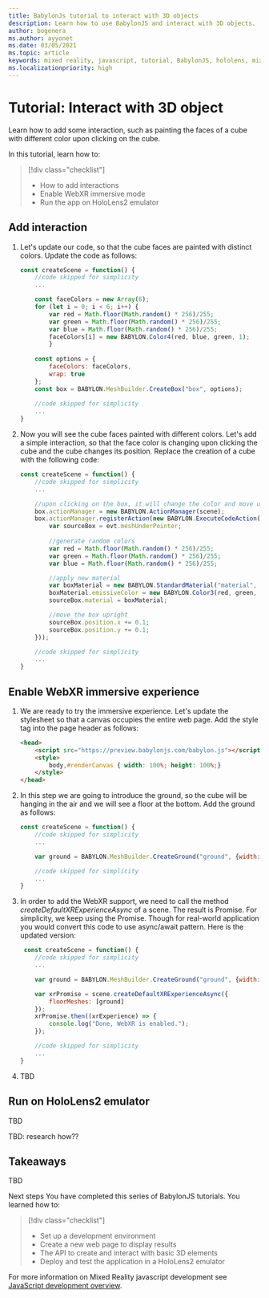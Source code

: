 ```yaml
---
title: BabylonJs tutorial to interact with 3D objects
description: Learn how to use BabylonJS and interact with 3D objects.
author: bogenera
ms.author: ayyonet
ms.date: 03/05/2021
ms.topic: article
keywords: mixed reality, javascript, tutorial, BabylonJS, hololens, mixed reality, UWP, Windows 10
ms.localizationpriority: high
---
```


# Tutorial: Interact with 3D object

Learn how to add some interaction, such as painting the faces of a cube with different color upon clicking on the cube.

In this tutorial, learn how to:

> [!div class="checklist"]
> * How to add interactions
> * Enable WebXR immersive mode
> * Run the app on HoloLens2 emulator

## Add interaction

1. Let's update our code, so that the cube faces are painted with distinct colors. Update the code as follows:

    ```javascript
    const createScene = function() {
        //code skipped for simplicity
        ...

        const faceColors = new Array(6);
        for (let i = 0; i < 6; i++) {
            var red = Math.floor(Math.random() * 256)/255;
            var green = Math.floor(Math.random() * 256)/255;
            var blue = Math.floor(Math.random() * 256)/255;
            faceColors[i] = new BABYLON.Color4(red, blue, green, 1);
            }
            
        const options = {
            faceColors: faceColors,
            wrap: true
        };
        const box = BABYLON.MeshBuilder.CreateBox("box", options);
        
        //code skipped for simplicity
        ...
    }
    ```

1. Now you will see the cube faces painted with different colors. Let's add a simple interaction, so that the face color is changing upon clicking the cube and the cube changes its position. Replace the creation of a cube with the following code:

    ```javascript
    const createScene = function() {
        //code skipped for simplicity
        ...

        //upon clicking on the box, it will change the color and move upright
        box.actionManager = new BABYLON.ActionManager(scene);
        box.actionManager.registerAction(new BABYLON.ExecuteCodeAction(BABYLON.ActionManager.OnPickTrigger, function (evt) {
            var sourceBox = evt.meshUnderPointer;
            
            //generate random colors
            var red = Math.floor(Math.random() * 256)/255;
            var green = Math.floor(Math.random() * 256)/255;
            var blue = Math.floor(Math.random() * 256)/255;

            //apply new material
            var boxMaterial = new BABYLON.StandardMaterial("material", scene);
            boxMaterial.emissiveColor = new BABYLON.Color3(red, green, blue);
            sourceBox.material = boxMaterial;

            //move the box upright
            sourceBox.position.x += 0.1;
            sourceBox.position.y += 0.1;
        }));

        //code skipped for simplicity
        ...
    }
    ```

## Enable WebXR immersive experience

1. We are ready to try the immersive experience. Let's update the stylesheet so that a canvas occupies the entire web page. Add the style tag into the page header as follows:

    ```html
    <head>
        <script src="https://preview.babylonjs.com/babylon.js"></script>    
        <style>
            body,#renderCanvas { width: 100%; height: 100%;}
        </style>
    </head>
    ```

1. In this step we are going to introduce the ground, so the cube will be hanging in the air and we will see a floor at the bottom. Add the ground as follows:

    ```javascript
    const createScene = function() {
        //code skipped for simplicity
        ...

        var ground = BABYLON.MeshBuilder.CreateGround("ground", {width: 10, height: 10}, scene);

        //code skipped for simplicity
        ...
    }
    ```

1. In order to add the WebXR support, we need to call the method *createDefaultXRExperienceAsync* of a scene. The result is Promise. For simplicity, we keep using the Promise. Though for real-world application you would convert this code to use async/await pattern. Here is the updated version:

    ```javascript
     const createScene = function() {
        //code skipped for simplicity
        ...

        var ground = BABYLON.MeshBuilder.CreateGround("ground", {width: 10, height: 10}, scene);

        var xrPromise = scene.createDefaultXRExperienceAsync({
            floorMeshes: [ground]
        });
        xrPromise.then((xrExperience) => {
            console.log("Done, WebXR is enabled.");
        });

        //code skipped for simplicity
        ...
    }
    ```

1. TBD

## Run on HoloLens2 emulator

TBD

TBD: research how??

## Takeaways

TBD

Next steps
You have completed this series of BabylonJS tutorials. You learned how to:
> [!div class="checklist"]
> * Set up a development environment
> * Create a new web page to display results
> * The API to create and interact with basic 3D elements
> * Deploy and test the application in a HoloLens2 emulator

For more information on Mixed Reality javascript development see [JavaScript development overview](/javascript-development-overview.md).